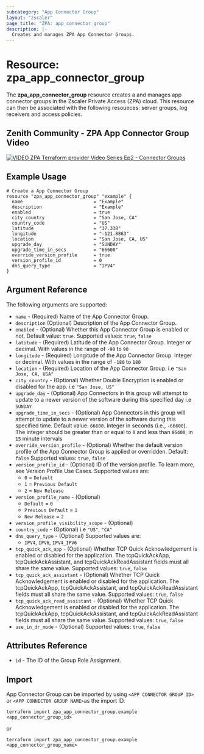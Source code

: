 ```yaml
---
subcategory: "App Connector Group"
layout: "zscaler"
page_title: "ZPA: app_connector_group"
description: |-
  Creates and manages ZPA App Connector Groups.
---
```


# Resource: zpa_app_connector_group

The **zpa_app_connector_group** resource creates a and manages app connector groups in the Zscaler Private Access (ZPA) cloud. This resource can then be associated with the following resoueces: server groups, log receivers and access policies.

## Zenith Community - ZPA App Connector Group Video

[![VIDEO ZPA Terraform provider Video Series Ep2 - Connector Groups](../../images/zpa-app_connector_group.png)](https://community.zscaler.com/t/video-zpa-terraform-provider-video-series-ep2-connector-groups/18692)

## Example Usage

```hcl
# Create a App Connector Group
resource "zpa_app_connector_group" "example" {
  name                          = "Example"
  description                   = "Example"
  enabled                       = true
  city_country                  = "San Jose, CA"
  country_code                  = "US"
  latitude                      = "37.338"
  longitude                     = "-121.8863"
  location                      = "San Jose, CA, US"
  upgrade_day                   = "SUNDAY"
  upgrade_time_in_secs          = "66600"
  override_version_profile      = true
  version_profile_id            = 0
  dns_query_type                = "IPV4"
}
```

## Argument Reference

The following arguments are supported:

* `name` - (Required) Name of the App Connector Group.
* `description` (Optional) Description of the App Connector Group.
* `enabled` - (Optional) Whether this App Connector Group is enabled or not. Default value: `true`. Supported values: `true`, `false`
* `latitude` - (Required) Latitude of the App Connector Group. Integer or decimal. With values in the range of `-90` to `90`
* `longitude` - (Required) Longitude of the App Connector Group. Integer or decimal. With values in the range of `-180` to `180`
* `location` - (Required) Location of the App Connector Group. i.e ``"San Jose, CA, USA"``
* `city_country` - (Optional) Whether Double Encryption is enabled or disabled for the app. i.e ``"San Jose, US"``
* `upgrade_day` - (Optional) App Connectors in this group will attempt to update to a newer version of the software during this specified day i.e ``SUNDAY``
* `upgrade_time_in_secs` - (Optional) App Connectors in this group will attempt to update to a newer version of the software during this specified time. Default value: `66600`. Integer in seconds (i.e., `-66600`). The integer should be greater than or equal to `0` and less than `86400`, in `15` minute intervals
* `override_version_profile` - (Optional) Whether the default version profile of the App Connector Group is applied or overridden. Default: `false` Supported values: `true`, `false`
* `version_profile_id` - (Optional) ID of the version profile. To learn more, see Version Profile Use Cases. Supported values are:
  * ``0`` = ``Default``
  * ``1`` = ``Previous Default``
  * ``2`` = ``New Release``
* `version_profile_name` - (Optional)
  * ``Default`` = ``0``
  * ``Previous Default`` = ``1``
  * ``New Release`` = ``2``
* `version_profile_visibility_scope` - (Optional)
* `country_code` - (Optional) i.e ``"US"``, ``"CA"``
* `dns_query_type` - (Optional) Supported values are:
  * ``IPV4``, ``IPV6``, ``IPV4_IPV6``
* `tcp_quick_ack_app` - (Optional) Whether TCP Quick Acknowledgement is enabled or disabled for the application. The tcpQuickAckApp, tcpQuickAckAssistant, and tcpQuickAckReadAssistant fields must all share the same value. Supported values: `true`, `false`
* `tcp_quick_ack_assistant` - (Optional) Whether TCP Quick Acknowledgement is enabled or disabled for the application. The tcpQuickAckApp, tcpQuickAckAssistant, and tcpQuickAckReadAssistant fields must all share the same value. Supported values: `true`, `false`
* `tcp_quick_ack_read_assistant` - (Optional) Whether TCP Quick Acknowledgement is enabled or disabled for the application. The tcpQuickAckApp, tcpQuickAckAssistant, and tcpQuickAckReadAssistant fields must all share the same value. Supported values: `true`, `false`
* `use_in_dr_mode` - (Optional) Supported values: `true`, `false`

## Attributes Reference

* `id` - The ID of the Group Role Assignment.

## Import

App Connector Group can be imported by using `<APP CONNECTOR GROUP ID>` or `<APP CONNECTOR GROUP NAME>`as the import ID.

```shell
terraform import zpa_app_connector_group.example <app_connector_group_id>
```

or

```shell
terraform import zpa_app_connector_group.example <app_connector_group_name>
```
